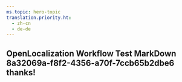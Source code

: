 ```yaml
---
ms.topic: hero-topic
translation.priority.ht: 
  - zh-cn
  - de-de
---
```

## OpenLocalization Workflow Test MarkDown 8a32069a-f8f2-4356-a70f-7ccb65b2dbe6 thanks!
